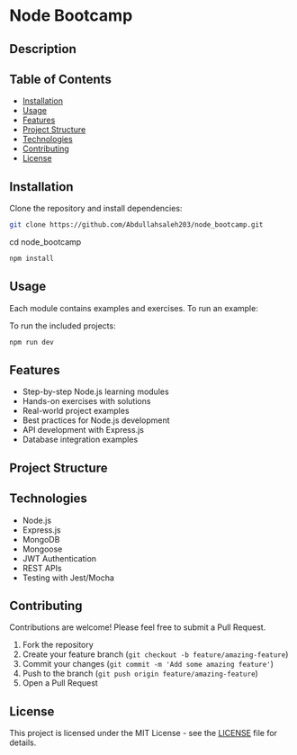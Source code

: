 # Node Bootcamp


## Description


## Table of Contents

- [Installation](#installation)
- [Usage](#usage)
- [Features](#features)
- [Project Structure](#project-structure)
- [Technologies](#technologies)
- [Contributing](#contributing)
- [License](#license)

## Installation

Clone the repository and install dependencies:
```bash
git clone https://github.com/Abdullahsaleh203/node_bootcamp.git
```
cd node_bootcamp
```bash
npm install
```
## Usage

Each module contains examples and exercises. To run an example:

To run the included projects:
``` bash
npm run dev
```



## Features

- Step-by-step Node.js learning modules
- Hands-on exercises with solutions
- Real-world project examples
- Best practices for Node.js development
- API development with Express.js
- Database integration examples

## Project Structure


## Technologies

- Node.js
- Express.js
- MongoDB
- Mongoose
- JWT Authentication
- REST APIs
- Testing with Jest/Mocha

## Contributing

Contributions are welcome! Please feel free to submit a Pull Request.

1. Fork the repository
2. Create your feature branch (`git checkout -b feature/amazing-feature`)
3. Commit your changes (`git commit -m 'Add some amazing feature'`)
4. Push to the branch (`git push origin feature/amazing-feature`)
5. Open a Pull Request

## License

This project is licensed under the MIT License - see the [LICENSE](LICENSE) file for details.
